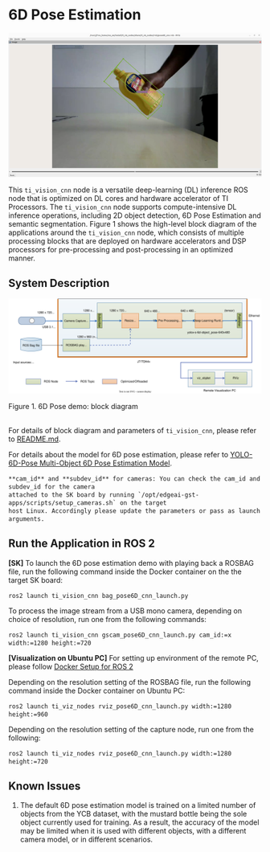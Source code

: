 6D Pose Estimation
================

![](docs/pose6D_rviz.png)
<br />

This `ti_vision_cnn` node is a versatile deep-learning (DL) inference ROS node that is optimized on DL cores and hardware accelerator of TI Processors. The `ti_vision_cnn` node supports compute-intensive DL inference operations, including 2D object detection, 6D Pose Estimation and semantic segmentation. Figure 1 shows the high-level block diagram of the applications around the `ti_vision_cnn` node, which consists of multiple processing blocks that are deployed on hardware accelerators and DSP processors for pre-processing and post-processing in an optimized manner.

## System Description

![](docs/6dpose_demo_block_diagram.svg)
<figcaption>Figure 1. 6D Pose demo: block diagram</figcaption>
<br />

For details of block diagram and parameters of `ti_vision_cnn`, please refer to [README.md](./README.md).

For details about the model for 6D pose estimation, please refer to [YOLO-6D-Pose Multi-Object 6D Pose Estimation Model](https://github.com/TexasInstruments/edgeai-yolox/blob/main/README_6d_pose.md).

```{note}
**cam_id** and **subdev_id** for cameras: You can check the cam_id and subdev_id for the camera
attached to the SK board by running `/opt/edgeai-gst-apps/scripts/setup_cameras.sh` on the target
host Linux. Accordingly please update the parameters or pass as launch arguments.
```

## Run the Application in ROS 2

**[SK]** To launch the 6D pose estimation demo with playing back a ROSBAG file, run the following command inside the Docker container on the the target SK board:
```
ros2 launch ti_vision_cnn bag_pose6D_cnn_launch.py
```

To process the image stream from a USB mono camera, depending on choice of resolution, run one from the following commands:
```
ros2 launch ti_vision_cnn gscam_pose6D_cnn_launch.py cam_id:=x width:=1280 height:=720
```

**[Visualization on Ubuntu PC]** For setting up environment of the remote PC, please follow [Docker Setup for ROS 2](../../../docker/setting_docker_ros2.md)

Depending on the resolution setting of the ROSBAG file, run the following command inside the Docker container on Ubuntu PC:
```
ros2 launch ti_viz_nodes rviz_pose6D_cnn_launch.py width:=1280 height:=960
```

Depending on the resolution setting of the capture node, run one from the following:
```
ros2 launch ti_viz_nodes rviz_pose6D_cnn_launch.py width:=1280 height:=720
```

## Known Issues

1. The default 6D pose estimation model is trained on a limited number of objects from the YCB dataset, with the mustard bottle being the sole object currently used for training. As a result, the accuracy of the model may be limited when it is used with different objects, with a different camera model, or in different scenarios.
